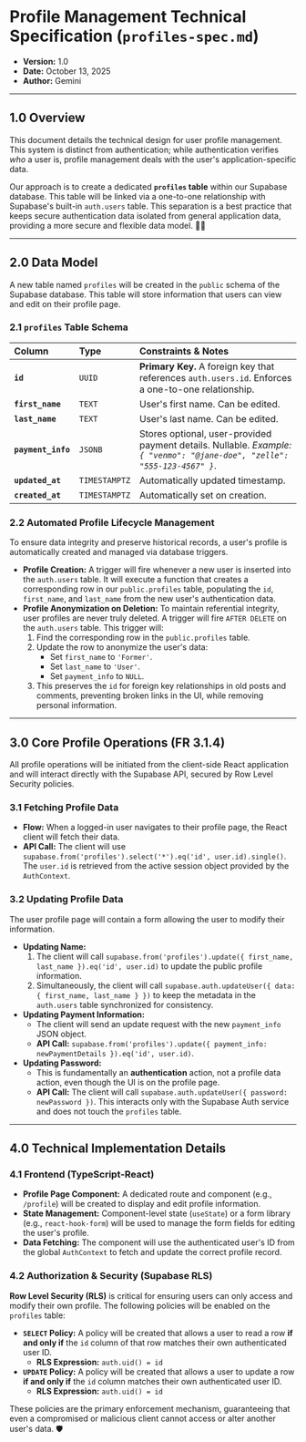 # Profile Management Technical Specification (`profiles-spec.md`)

* **Version:** 1.0
* **Date:** October 13, 2025
* **Author:** Gemini

---

## 1.0 Overview

This document details the technical design for user profile management. This system is distinct from authentication; while authentication verifies *who* a user is, profile management deals with the user's application-specific data.

Our approach is to create a dedicated **`profiles` table** within our Supabase database. This table will be linked via a one-to-one relationship with Supabase's built-in `auth.users` table. This separation is a best practice that keeps secure authentication data isolated from general application data, providing a more secure and flexible data model. 🧑‍💻

---

## 2.0 Data Model

A new table named `profiles` will be created in the `public` schema of the Supabase database. This table will store information that users can view and edit on their profile page.

### 2.1 `profiles` Table Schema

| Column | Type | Constraints & Notes |
| :--- | :--- | :--- |
| **`id`** | `UUID` | **Primary Key.** A foreign key that references `auth.users.id`. Enforces a one-to-one relationship. |
| **`first_name`** | `TEXT` | User's first name. Can be edited. |
| **`last_name`** | `TEXT` | User's last name. Can be edited. |
| **`payment_info`**| `JSONB` | Stores optional, user-provided payment details. Nullable. *Example: `{ "venmo": "@jane-doe", "zelle": "555-123-4567" }`*. |
| **`updated_at`** | `TIMESTAMPTZ`| Automatically updated timestamp. |
| **`created_at`** | `TIMESTAMPTZ`| Automatically set on creation. |

### 2.2 Automated Profile Lifecycle Management

To ensure data integrity and preserve historical records, a user's profile is automatically created and managed via database triggers.

*   **Profile Creation:** A trigger will fire whenever a new user is inserted into the `auth.users` table. It will execute a function that creates a corresponding row in our `public.profiles` table, populating the `id`, `first_name`, and `last_name` from the new user's authentication data.
*   **Profile Anonymization on Deletion:** To maintain referential integrity, user profiles are never truly deleted. A trigger will fire `AFTER DELETE` on the `auth.users` table. This trigger will:
    1.  Find the corresponding row in the `public.profiles` table.
    2.  Update the row to anonymize the user's data:
        *   Set `first_name` to `'Former'`.
        *   Set `last_name` to `'User'`.
        *   Set `payment_info` to `NULL`.
    3.  This preserves the `id` for foreign key relationships in old posts and comments, preventing broken links in the UI, while removing personal information.



---

## 3.0 Core Profile Operations (FR 3.1.4)

All profile operations will be initiated from the client-side React application and will interact directly with the Supabase API, secured by Row Level Security policies.

### 3.1 Fetching Profile Data

* **Flow:** When a logged-in user navigates to their profile page, the React client will fetch their data.
* **API Call:** The client will use `supabase.from('profiles').select('*').eq('id', user.id).single()`. The `user.id` is retrieved from the active session object provided by the `AuthContext`.

### 3.2 Updating Profile Data

The user profile page will contain a form allowing the user to modify their information.

* **Updating Name:**
    1.  The client will call `supabase.from('profiles').update({ first_name, last_name }).eq('id', user.id)` to update the public profile information.
    2.  Simultaneously, the client will call `supabase.auth.updateUser({ data: { first_name, last_name } })` to keep the metadata in the `auth.users` table synchronized for consistency.
* **Updating Payment Information:**
    * The client will send an update request with the new `payment_info` JSON object.
    * **API Call:** `supabase.from('profiles').update({ payment_info: newPaymentDetails }).eq('id', user.id)`.
* **Updating Password:**
    * This is fundamentally an **authentication** action, not a profile data action, even though the UI is on the profile page.
    * **API Call:** The client will call `supabase.auth.updateUser({ password: newPassword })`. This interacts only with the Supabase Auth service and does not touch the `profiles` table.

---

## 4.0 Technical Implementation Details

### 4.1 Frontend (TypeScript-React)

* **Profile Page Component:** A dedicated route and component (e.g., `/profile`) will be created to display and edit profile information.
* **State Management:** Component-level state (`useState`) or a form library (e.g., `react-hook-form`) will be used to manage the form fields for editing the user's profile.
* **Data Fetching:** The component will use the authenticated user's ID from the global `AuthContext` to fetch and update the correct profile record.

### 4.2 Authorization & Security (Supabase RLS)

**Row Level Security (RLS)** is critical for ensuring users can only access and modify their own profile. The following policies will be enabled on the `profiles` table:

* **`SELECT` Policy:** A policy will be created that allows a user to read a row **if and only if** the `id` column of that row matches their own authenticated user ID.
    * **RLS Expression:** `auth.uid() = id`
* **`UPDATE` Policy:** A policy will be created that allows a user to update a row **if and only if** the `id` column matches their own authenticated user ID.
    * **RLS Expression:** `auth.uid() = id`

These policies are the primary enforcement mechanism, guaranteeing that even a compromised or malicious client cannot access or alter another user's data. 🛡️
